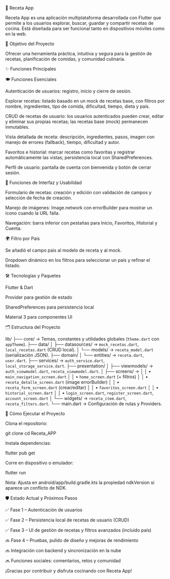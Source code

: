 📱 Receta App

Receta App es una aplicación multiplataforma desarrollada con Flutter que permite a los usuarios explorar, buscar, guardar y compartir recetas de cocina. Está diseñada para ser funcional tanto en dispositivos móviles como en la web.

🎯 Objetivo del Proyecto

Ofrecer una herramienta práctica, intuitiva y segura para la gestión de recetas, planificación de comidas, y comunidad culinaria.

✨ Funciones Principales

🍽️ Funciones Esenciales

Autenticación de usuarios: registro, inicio y cierre de sesión.

Explorar recetas: listado basado en un mock de recetas base, con filtros por nombre, ingredientes, tipo de comida, dificultad, tiempo, dieta y país.

CRUD de recetas de usuario: los usuarios autenticados pueden crear, editar y eliminar sus propias recetas; las recetas base (mock) permanecen inmutables.

Vista detallada de receta: descripción, ingredientes, pasos, imagen con manejo de errores (fallback), tiempo, dificultad y autor.

Favoritos e historial: marcar recetas como favoritas y registrar automáticamente las vistas; persistencia local con SharedPreferences.

Perfil de usuario: pantalla de cuenta con bienvenida y botón de cerrar sesión.

🍳 Funciones de Interfaz y Usabilidad

Formulario de recetas: creación y edición con validación de campos y selección de fecha de creación.

Manejo de imágenes: Image.network con errorBuilder para mostrar un icono cuando la URL falla.

Navegación: barra inferior con pestañas para Inicio, Favoritos, Historial y Cuenta.

🌍 Filtro por País

Se añadió el campo pais al modelo de receta y al mock.

Dropdown dinámico en los filtros para seleccionar un país y refinar el listado.

🛠️ Tecnologías y Paquetes

Flutter & Dart

Provider para gestión de estado

SharedPreferences para persistencia local

Material 3 para componentes UI

🗂️ Estructura del Proyecto

lib/
├── core/              → Temas, constantes y utilidades globales (`theme.dart` con `appTheme`).
├── data/
│   ├── datasources/   → `mock_recetas.dart`, `local_recetas.dart` (CRUD local).
│   └── models/        → `receta_model.dart` (serialización JSON).
├── domain/
│   └── entities/      → `receta.dart`, `user.dart`.
├── services/          → `auth_service.dart`, `local_storage_service.dart`.
├── presentation/
│   ├── viewmodels/    → `auth_viewmodel.dart`, `receta_viewmodel.dart`.
│   ├── screens/       →
│   │   • `main_navigation_screen.dart`
│   │   • `home_screen.dart` (+ filtros)
│   │   • `receta_detalle_screen.dart` (image errorBuilder)
│   │   • `receta_form_screen.dart` (crear/editar)
│   │   • `favoritos_screen.dart`
│   │   • `historial_screen.dart`
│   │   • `login_screen.dart`, `register_screen.dart`, `account_screen.dart`
│   └── widgets/       → `receta_item.dart`, `receta_filters.dart`.
└── main.dart          → Configuración de rutas y Providers.

🚀 Cómo Ejecutar el Proyecto

Clona el repositorio:

git clone <tu-repo-url>
cd Receta_APP

Instala dependencias:

flutter pub get

Corre en dispositivo o emulador:

flutter run

Nota: Ajusta en android/app/build.gradle.kts la propiedad ndkVersion si aparece un conflicto de NDK.

🛡️ Estado Actual y Próximos Pasos

✅ Fase 1 – Autenticación de usuarios

✅ Fase 2 – Persistencia local de recetas de usuario (CRUD)

✅ Fase 3 – UI de gestión de recetas y filtros avanzados (incluido país)

🔜 Fase 4 – Pruebas, pulido de diseño y mejoras de rendimiento

🔜 Integración con backend y sincronización en la nube

🔜 Funciones sociales: comentarios, retos y comunidad

¡Gracias por contribuir y disfruta cocinando con Receta App!